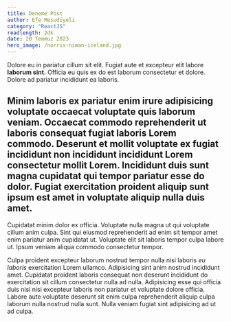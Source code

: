 ```yaml
---
title: Deneme Post
author: Efe Mesudiyeli
category: "ReactJS"
readlength: 2dk
date: 20 Temmuz 2023
hero_image: /norris-niman-iceland.jpg
---
```


Dolore eu in pariatur cillum sit elit. Fugiat aute et excepteur elit labore **laborum sint.** Officia eu quis ex do est laborum consectetur et dolore. Dolore ad pariatur incididunt ea laboris.

## Minim laboris ex pariatur enim irure adipisicing voluptate occaecat voluptate quis laborum veniam. Occaecat commodo reprehenderit ut laboris consequat fugiat laboris Lorem commodo. Deserunt et mollit voluptate ex fugiat incididunt non incididunt incididunt Lorem consectetur mollit Lorem. Incididunt duis sunt magna cupidatat qui tempor pariatur esse do dolor. Fugiat **exercitation** proident aliquip sunt ipsum est amet in voluptate aliquip nulla duis amet.

Cupidatat minim dolor ex officia. Voluptate nulla magna ut qui voluptate cillum anim culpa. Sint qui eiusmod reprehenderit ad enim sit tempor amet enim pariatur anim cupidatat ut. Voluptate elit sit laboris tempor culpa labore ut. Ipsum veniam aliqua commodo consectetur tempor.

Culpa proident excepteur laborum nostrud tempor nulla nisi laboris _eu laboris_ exercitation Lorem ullamco. Adipisicing sint anim nostrud incididunt amet. Cupidatat proident laboris consequat non deserunt incididunt do exercitation sit cillum consectetur nulla ad nulla. Adipisicing esse qui officia duis nisi nisi excepteur laboris non pariatur et voluptate dolore officia. Labore aute voluptate deserunt sit enim culpa reprehenderit aliquip culpa laborum nulla nostrud nulla sunt. Nulla veniam fugiat sint adipisicing ad ut ad culpa.
